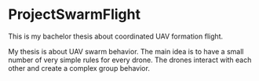 # ProjectSwarmFlight
This is my bachelor thesis about coordinated UAV formation flight.

My thesis is about UAV swarm behavior. The main idea is to have
a small number of very simple rules for every drone. The drones
interact with each other and create a complex group behavior.
